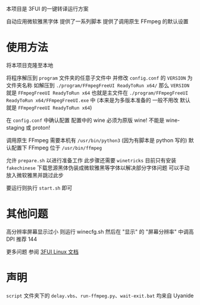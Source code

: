 本项目是 3FUI 的一键转译运行方案

自动应用微软雅黑字体 提供了一系列脚本 提供了调用原生 FFmpeg 的默认设置

# 使用方法

将本项目克隆至本地

将程序解压到 `program` 文件夹的任意子文件中 并修改 `config.conf` 的 `VERSION` 为文件夹名称
如解压到 `./program/FFmpegFreeUI ReadyToRun x64/` 那么 `VERSION` 就是 `FFmpegFreeUI ReadyToRun x64`
也就是主文件在 `./program/FFmpegFreeUI ReadyToRun x64/FFmpegFreeUI.exe` 中
(本来是为多版本准备的 一般不用改 默认就是 `FFmpegFreeUI ReadyToRun x64`)

在 `config.conf` 中确认配置
配置中的 wine 必须为原版 wine! 不能是 wine-staging 或 proton!

调用原生 FFmpeg 需要本机有 `/usr/bin/python3` (因为有脚本是 python 写的)
默认配置下 FFmpeg 位于 `/usr/bin/ffmpeg`

允许 `prepare.sh` 以进行准备工作
此步骤还需要 `winetricks`
目前只有安装 `fakechinese` 下载思源黑体伪装成微软雅黑等字体以解决部分字体问题
可以手动放入微软雅黑并跳过此步

要运行则执行 `start.sh` 即可

# 其他问题

高分辨率屏幕显示过小 则运行 winecfg.sh 然后在 "显示" 的 "屏幕分辨率" 中调高 DPI 推荐 144

更多问题 参阅 [3FUI Linux 文档](https://github.com/Lake1059/FFmpegFreeUI/blob/main/doc/linux.md)

# 声明

`script` 文件夹下的 `delay.vbs`、`run-ffmpeg.py`、`wait-exit.bat` 均来自 Uyanide
